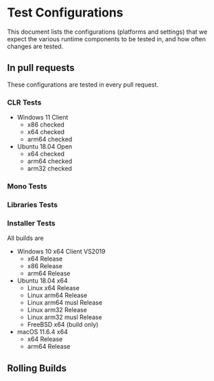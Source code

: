 
# Test Configurations

This document lists the configurations (platforms and settings) that we expect the various runtime components to be tested in, and how often changes are tested.

## In pull requests

These configurations are tested in every pull request.

### CLR Tests

- Windows 11 Client
  - x86 checked
  - x64 checked
  - arm64 checked
- Ubuntu 18.04 Open
  - x64 checked
  - arm64 checked
  - arm32 checked

### Mono Tests

### Libraries Tests

### Installer Tests

All builds are

- Windows 10 x64 Client VS2019
  - x64 Release
  - x86 Release
  - arm64 Release
- Ubuntu 18.04 x64
  - Linux x64 Release
  - Linux arm64 Release
  - Linux arm64 musl Release
  - Linux arm32 Release
  - Linux arm32 musl Release
  - FreeBSD x64 (build only)
- macOS 11.6.4 x64
  - x64 Release
  - arm64 Release

## Rolling Builds
